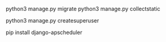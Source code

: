 python3 manage.py migrate
python3 manage.py collectstatic

python3 manage.py createsuperuser


pip install django-apscheduler

